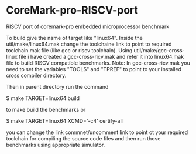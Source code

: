 # CoreMark-pro-RISCV-port
RISCV port of coremark-pro embedded microprocessor benchmark 

To build give the name of target like "linux64". Inside the util/make/linux64.mak change the toolchaine link to point to required toolchain.mak file (like gcc or riscv toolchain). Using util/make/gcc-cross-linux file i have created a gcc-cross-ricv.mak and refer it into linux64.mak file to build RISCV compatible benchmarks. 
Note: In gcc-cross-ricv.mak you need to set the variables "TOOLS" and "TPREF" to point to your installed cross compiler directory. 

Then in parent directory run the command

$       make TARGET=linux64 build

 to make build the benchmarks
or 

$   make TARGET=linux64 XCMD='-c4' certify-all

you can change the link commnet/uncomment link to point ot your required toolchain for compiling the source code files and then run those benchmarks using appropriate simulator.
